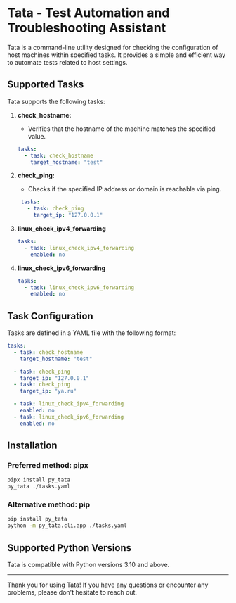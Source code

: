 # Tata - Test Automation and Troubleshooting Assistant

Tata is a command-line utility designed for checking the configuration of host machines within specified tasks. It provides a simple and efficient way to automate tests related to host settings.

## Supported Tasks

Tata supports the following tasks:

1. **check_hostname:**
   - Verifies that the hostname of the machine matches the specified value.
    ```yaml
    tasks:
      - task: check_hostname
        target_hostname: "test"
    ```

2. **check_ping:**
   - Checks if the specified IP address or domain is reachable via ping.
   ```yaml
    tasks:
      - task: check_ping
        target_ip: "127.0.0.1"
   ```
3. **linux_check_ipv4_forwarding**
   ```yaml
   tasks:
     - task: linux_check_ipv4_forwarding
       enabled: no
   ```
4. **linux_check_ipv6_forwarding**
   ```yaml
   tasks:
     - task: linux_check_ipv6_forwarding
       enabled: no
   ```

## Task Configuration

Tasks are defined in a YAML file with the following format:

```yaml
tasks:
  - task: check_hostname
    target_hostname: "test"

  - task: check_ping
    target_ip: "127.0.0.1"
  - task: check_ping
    target_ip: "ya.ru"

  - task: linux_check_ipv4_forwarding
    enabled: no
  - task: linux_check_ipv6_forwarding
    enabled: no

```

## Installation

### Preferred method: pipx

```bash
pipx install py_tata
py_tata ./tasks.yaml
```

### Alternative method: pip

```bash
pip install py_tata
python -m py_tata.cli.app ./tasks.yaml
```

## Supported Python Versions

Tata is compatible with Python versions 3.10 and above.

---

Thank you for using Tata! If you have any questions or encounter any problems, please don't hesitate to reach out.
